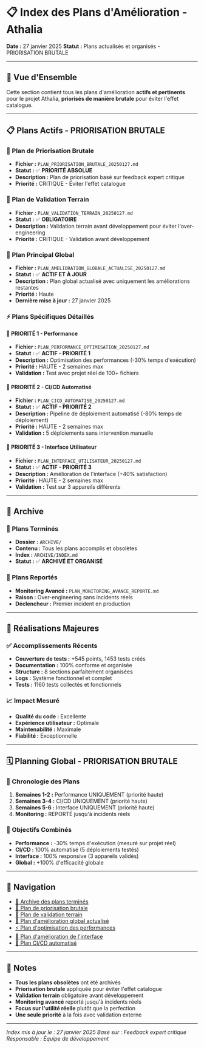 # 📋 Index des Plans d'Amélioration - Athalia

**Date :** 27 janvier 2025
**Statut :** Plans actualisés et organisés - PRIORISATION BRUTALE

---

## 🎯 **Vue d'Ensemble**

Cette section contient tous les plans d'amélioration **actifs et pertinents** pour le projet Athalia, **priorisés de manière brutale** pour éviter l'effet catalogue.

---

## 📋 **Plans Actifs - PRIORISATION BRUTALE**

### **🎯 Plan de Priorisation Brutale**
- **Fichier :** `PLAN_PRIORISATION_BRUTALE_20250127.md`
- **Statut :** ✅ **PRIORITÉ ABSOLUE**
- **Description :** Plan de priorisation basé sur feedback expert critique
- **Priorité :** CRITIQUE - Éviter l'effet catalogue

### **🧪 Plan de Validation Terrain**
- **Fichier :** `PLAN_VALIDATION_TERRAIN_20250127.md`
- **Statut :** ✅ **OBLIGATOIRE**
- **Description :** Validation terrain avant développement pour éviter l'over-engineering
- **Priorité :** CRITIQUE - Validation avant développement

### **🚀 Plan Principal Global**
- **Fichier :** `PLAN_AMELIORATION_GLOBALE_ACTUALISE_20250127.md`
- **Statut :** ✅ **ACTIF ET À JOUR**
- **Description :** Plan global actualisé avec uniquement les améliorations restantes
- **Priorité :** Haute
- **Dernière mise à jour :** 27 janvier 2025

### **⚡ Plans Spécifiques Détaillés**

#### **🥇 PRIORITÉ 1 - Performance**
- **Fichier :** `PLAN_PERFORMANCE_OPTIMISATION_20250127.md`
- **Statut :** ✅ **ACTIF - PRIORITÉ 1**
- **Description :** Optimisation des performances (-30% temps d'exécution)
- **Priorité :** HAUTE - 2 semaines max
- **Validation :** Test avec projet réel de 100+ fichiers

#### **🥈 PRIORITÉ 2 - CI/CD Automatisé**
- **Fichier :** `PLAN_CICD_AUTOMATISE_20250127.md`
- **Statut :** ✅ **ACTIF - PRIORITÉ 2**
- **Description :** Pipeline de déploiement automatisé (-80% temps de déploiement)
- **Priorité :** HAUTE - 2 semaines max
- **Validation :** 5 déploiements sans intervention manuelle

#### **🥉 PRIORITÉ 3 - Interface Utilisateur**
- **Fichier :** `PLAN_INTERFACE_UTILISATEUR_20250127.md`
- **Statut :** ✅ **ACTIF - PRIORITÉ 3**
- **Description :** Amélioration de l'interface (+40% satisfaction)
- **Priorité :** HAUTE - 2 semaines max
- **Validation :** Test sur 3 appareils différents

---

## 📁 **Archive**

### **📂 Plans Terminés**
- **Dossier :** `ARCHIVE/`
- **Contenu :** Tous les plans accomplis et obsolètes
- **Index :** `ARCHIVE/INDEX.md`
- **Statut :** ✅ **ARCHIVÉ ET ORGANISÉ**

### **📂 Plans Reportés**
- **Monitoring Avancé :** `PLAN_MONITORING_AVANCE_REPORTE.md`
- **Raison :** Over-engineering sans incidents réels
- **Déclencheur :** Premier incident en production

---

## 🎉 **Réalisations Majeures**

### **✅ Accomplissements Récents**
- **Couverture de tests :** +545 points, 1453 tests créés
- **Documentation :** 100% conforme et organisée
- **Structure :** 8 sections parfaitement organisées
- **Logs :** Système fonctionnel et complet
- **Tests :** 1160 tests collectés et fonctionnels

### **📈 Impact Mesuré**
- **Qualité du code :** Excellente
- **Expérience utilisateur :** Optimale
- **Maintenabilité :** Maximale
- **Fiabilité :** Exceptionnelle

---

## 🗓️ **Planning Global - PRIORISATION BRUTALE**

### **📅 Chronologie des Plans**
1. **Semaines 1-2 :** Performance UNIQUEMENT (priorité haute)
2. **Semaines 3-4 :** CI/CD UNIQUEMENT (priorité haute)
3. **Semaines 5-6 :** Interface UNIQUEMENT (priorité haute)
4. **Monitoring :** REPORTÉ jusqu'à incidents réels

### **🎯 Objectifs Combinés**
- **Performance :** -30% temps d'exécution (mesuré sur projet réel)
- **CI/CD :** 100% automatisé (5 déploiements testés)
- **Interface :** 100% responsive (3 appareils validés)
- **Global :** +100% d'efficacité globale

---

## 🔗 **Navigation**

- [📁 Archive des plans terminés](ARCHIVE/INDEX.md)
- [🎯 Plan de priorisation brutale](PLAN_PRIORISATION_BRUTALE_20250127.md)
- [🧪 Plan de validation terrain](PLAN_VALIDATION_TERRAIN_20250127.md)
- [🚀 Plan d'amélioration global actualisé](PLAN_AMELIORATION_GLOBALE_ACTUALISE_20250127.md)
- [⚡ Plan d'optimisation des performances](PLAN_PERFORMANCE_OPTIMISATION_20250127.md)
- [🎨 Plan d'amélioration de l'interface](PLAN_INTERFACE_UTILISATEUR_20250127.md)
- [🚀 Plan CI/CD automatisé](PLAN_CICD_AUTOMATISE_20250127.md)

---

## 📝 **Notes**

- **Tous les plans obsolètes** ont été archivés
- **Priorisation brutale** appliquée pour éviter l'effet catalogue
- **Validation terrain** obligatoire avant développement
- **Monitoring avancé** reporté jusqu'à incidents réels
- **Focus sur l'utilité réelle** plutôt que la perfection
- **Une seule priorité** à la fois avec validation externe

---

*Index mis à jour le : 27 janvier 2025*
*Basé sur : Feedback expert critique*
*Responsable : Équipe de développement*
